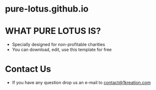 # pure-lotus.github.io

# WHAT PURE LOTUS IS?
- Specially designed for non-profitable charities
- You can download, edit, use this template for free

# Contact Us
- If you have any question drop us an e-mail to contact@1kreation.com